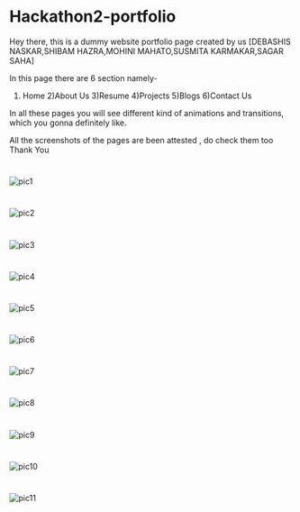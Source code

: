 # Hackathon2-portfolio
Hey there, this is a dummy website portfolio page created by us [DEBASHIS NASKAR,SHIBAM HAZRA,MOHINI MAHATO,SUSMITA KARMAKAR,SAGAR SAHA] 

In this page there are 6 section namely-
1) Home
2)About Us
3)Resume
4)Projects
5)Blogs
6)Contact Us

In all these pages you will see different kind of animations and transitions, which you gonna definitely like.
 
 All the screenshots of the pages are been attested , do check them too
Thank You

#
![pic1](https://user-images.githubusercontent.com/67412243/88575715-ede78680-d061-11ea-8863-bd26cb56df7c.png)
#
![pic2](https://user-images.githubusercontent.com/67412243/88575748-f770ee80-d061-11ea-9339-486411297bde.png)
#
![pic3](https://user-images.githubusercontent.com/67412243/88575771-fe97fc80-d061-11ea-955d-8ee11c250cb7.png)
#
![pic4](https://user-images.githubusercontent.com/67412243/88575794-0788ce00-d062-11ea-96df-24b0b94da563.png)
#
![pic5](https://user-images.githubusercontent.com/67412243/88575804-0e174580-d062-11ea-9ffd-2ba1a5fa36e3.png)
#
![pic6](https://user-images.githubusercontent.com/67412243/88575820-140d2680-d062-11ea-8abf-e895707be04a.png)
#
![pic7](https://user-images.githubusercontent.com/67412243/88575834-1a9b9e00-d062-11ea-820d-a61ed381976c.png)
#
![pic8](https://user-images.githubusercontent.com/67412243/88575844-20917f00-d062-11ea-97ab-aee421497b19.png)
#
![pic9](https://user-images.githubusercontent.com/67412243/88575874-2d15d780-d062-11ea-8c75-2c0f4b4d0594.png)
#
![pic10](https://user-images.githubusercontent.com/67412243/88575893-32732200-d062-11ea-93de-9a365e2d4bab.png)
#
![pic11](https://user-images.githubusercontent.com/67412243/88575910-37d06c80-d062-11ea-97fb-1016cd2b784f.png)



